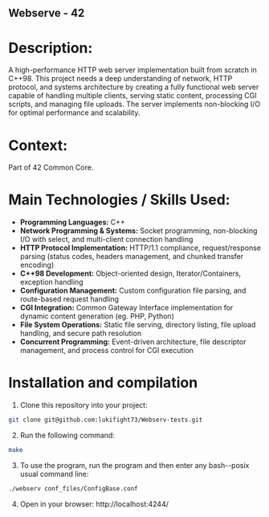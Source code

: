 ## Webserve - 42

# Description:
A high-performance HTTP web server implementation built from scratch in C++98. This project needs a deep understanding of network, HTTP protocol, and systems architecture by creating a fully functional web server capable of handling multiple clients, serving static content, processing CGI scripts, and managing file uploads. The server implements non-blocking I/O for optimal performance and scalability.

# Context:
Part of 42 Common Core.

# Main Technologies / Skills Used:

- **Programming Languages:** C++
- **Network Programming & Systems:** Socket programming, non-blocking I/O with select, and multi-client connection handling
- **HTTP Protocol Implementation:** HTTP/1.1 compliance, request/response parsing (status codes, headers management, and chunked transfer encoding)
- **C++98 Development:** Object-oriented design, Iterator/Containers, exception handling
- **Configuration Management:** Custom configuration file parsing, and route-based request handling
- **CGI Integration:** Common Gateway Interface implementation for dynamic content generation (eg. PHP, Python)
- **File System Operations:** Static file serving, directory listing, file upload handling, and secure path resolution
- **Concurrent Programming:** Event-driven architecture, file descriptor management, and process control for CGI execution

# Installation and compilation
1. Clone this repository into your project:
```bash
git clone git@github.com:lukifight73/Webserv-tests.git
```
2. Run the following command:
```bash
make 
```
3. To use the program, run the program and then enter any bash--posix usual command line:
```bash
./webserv conf_files/ConfigBase.conf
```
4. Open in your browser: http://localhost:4244/
